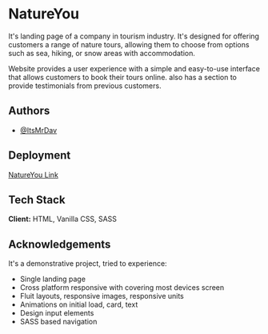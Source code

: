 
# NatureYou

It's landing page of a company in tourism industry. It's designed for offering customers a range of nature tours, allowing them to choose from options such as sea, hiking, or snow areas with accommodation.

Website provides a user experience with a simple and easy-to-use interface that allows customers to book their tours online. also has a section to provide testimonials from previous customers.
## Authors

- [@ItsMrDav](https://www.github.com/ItsMrDav)


## Deployment


[NatureYou Link](https://natureyou.netlify.app/)
## Tech Stack

**Client:** HTML, Vanilla CSS, SASS




## Acknowledgements

 It's a demonstrative project, tried to experience:

 - Single landing page
 - Cross platform responsive with covering most devices screen
 - Fluit layouts, responsive images, responsive units
 - Animations on initial load, card, text
 - Design input elements
 - SASS based navigation 
